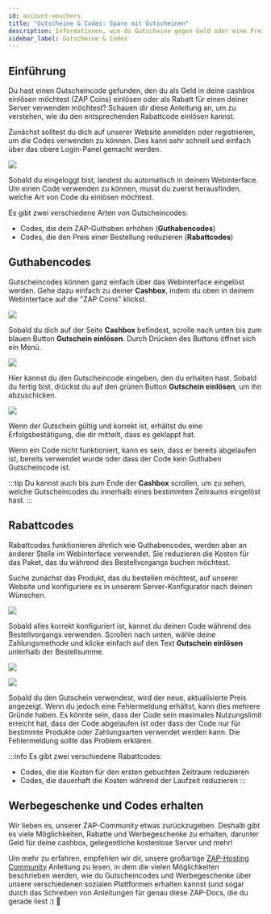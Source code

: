 ```yaml
---
id: account-vouchers
title: "Gutscheine & Codes: Spare mit Gutscheinen"
description: Informationen, wie du Gutscheine gegen Geld oder eine Preisreduktion für Server einlösen kannst - ZAP-Hosting.com Dokumentation
sidebar_label: Gutscheine & Codes
---
```




## Einführung

Du hast einen Gutscheincode gefunden, den du als Geld in deine cashbox einlösen möchtest (ZAP Coins) einlösen oder als Rabatt für einen deiner Server verwenden möchtest? Schauen dir diese Anleitung an, um zu verstehen, wie du den entsprechenden Rabattcode einlösen kannst.

Zunächst solltest du dich auf unserer Website anmelden oder registrieren, um die Codes verwenden zu können. Dies kann sehr schnell und einfach über das obere Login-Panel gemacht werden.

![](https://github.com/zaphosting/docs/assets/42719082/b146be91-69d9-444a-b1f5-3aed09ae866b)

Sobald du eingeloggt bist, landest du automatisch in deinem Webinterface. Um einen Code verwenden zu können, musst du zuerst herausfinden, welche Art von Code du einlösen möchtest.

Es gibt zwei verschiedene Arten von Gutscheincodes:

- Codes, die dein ZAP-Guthaben erhöhen (**Guthabencodes**)
- Codes, die den Preis einer Bestellung reduzieren (**Rabattcodes**)



## Guthabencodes

Gutscheincodes können ganz einfach über das Webinterface eingelöst werden. Gehe dazu einfach zu deiner **Cashbox**, indem du oben in deinem Webinterface auf die "ZAP Coins" klickst.

![](https://screensaver01.zap-hosting.com/index.php/s/AoASqdZ7AbyEQtQ/preview)

Sobald du dich auf der Seite **Cashbox** befindest, scrolle nach unten bis zum blauen Button **Gutschein einlösen**. Durch Drücken des Buttons öffnet sich ein Menü.

![](https://github.com/zaphosting/docs/assets/42719082/a115cb35-5560-4d76-b0b0-71703e96c895)

Hier kannst du den Gutscheincode eingeben, den du erhalten hast. Sobald du fertig bist, drückst du auf den grünen Button **Gutschein einlösen**, um ihn abzuschicken.

![](https://github.com/zaphosting/docs/assets/42719082/c891f0e6-0328-4d44-bd7e-5f39314e8c7e)



Wenn der Gutschein gültig und korrekt ist, erhältst du eine Erfolgsbestätigung, die dir mitteilt, dass es geklappt hat.

Wenn ein Code nicht funktioniert, kann es sein, dass er bereits abgelaufen ist, bereits verwendet wurde oder dass der Code kein Guthaben Gutscheincode ist.

:::tip
Du kannst auch bis zum Ende der **Cashbox** scrollen, um zu sehen, welche Gutscheincodes du innerhalb eines bestimmten Zeitraums eingelöst hast.
:::



## Rabattcodes

Rabattcodes funktionieren ähnlich wie Guthabencodes, werden aber an anderer Stelle im Webinterface verwendet. Sie reduzieren die Kosten für das Paket, das du während des Bestellvorgangs buchen möchtest.

Suche zunächst das Produkt, das du bestellen möchtest, auf unserer Website und konfiguriere es in unserem Server-Konfigurator nach deinen Wünschen.

![](https://github.com/zaphosting/docs/assets/42719082/8eb8e9e8-c930-4d10-b488-74b0002212cb)

Sobald alles korrekt konfiguriert ist, kannst du deinen Code während des Bestellvorgangs verwenden. Scrollen nach unten, wähle deine Zahlungsmethode und klicke einfach auf den Text **Gutschein einlösen** unterhalb der Bestellsumme.

![](https://github.com/zaphosting/docs/assets/42719082/7db5d875-8eb1-47c6-ab79-eb1b91857b83)

![](https://github.com/zaphosting/docs/assets/42719082/68d5bab1-23c5-489b-9a06-e2916f8a1740)



Sobald du den Gutschein verwendest, wird der neue, aktualisierte Preis angezeigt. Wenn du jedoch eine Fehlermeldung erhältst, kann dies mehrere Gründe haben. Es könnte sein, dass der Code sein maximales Nutzungslimit erreicht hat, dass der Code abgelaufen ist oder dass der Code nur für bestimmte Produkte oder Zahlungsarten verwendet werden kann. Die Fehlermeldung sollte das Problem erklären.

:::info
Es gibt zwei verschiedene Rabattcodes: 

- Codes, die die Kosten für den ersten gebuchten Zeitraum reduzieren
- Codes, die dauerhaft die Kosten während der Laufzeit reduzieren
:::



## Werbegeschenke und Codes erhalten

Wir lieben es, unserer ZAP-Community etwas zurückzugeben. Deshalb gibt es viele Möglichkeiten, Rabatte und Werbegeschenke zu erhalten, darunter Geld für deine cashbox, gelegentliche kostenlose Server und mehr!

Um mehr zu erfahren, empfehlen wir dir, unsere großartige [ZAP-Hosting Community](community-info.md) Anleitung zu lesen, in dem die vielen Möglichkeiten beschrieben werden, wie du Gutscheincodes und Werbegeschenke über unsere verschiedenen sozialen Plattformen erhalten kannst (und sogar durch das Schreiben von Anleitungen für genau diese ZAP-Docs, die du gerade liest :) 💚